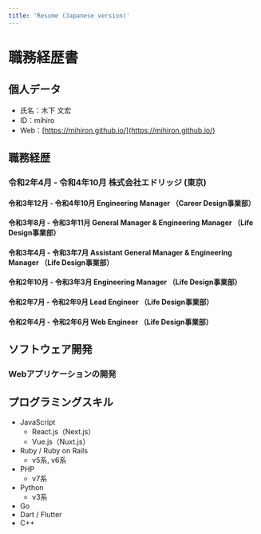 ```yaml
---
title: 'Resume (Japanese version)'
---
```


# 職務経歴書

## 個人データ

- 氏名：木下 文宏
- ID：mihiro
- Web：[https://mihiron.github.io/](https://mihiron.github.io/)

## 職務経歴

### 令和2年4月 - 令和4年10月 株式会社エドリッジ (東京)

#### 令和3年12月 - 令和4年10月 Engineering Manager （Career Design事業部）
#### 令和3年8月 - 令和3年11月 General Manager & Engineering Manager （Life Design事業部）
#### 令和3年4月 - 令和3年7月 Assistant General Manager & Engineering Manager （Life Design事業部）
#### 令和2年10月 - 令和3年3月 Engineering Manager （Life Design事業部）
#### 令和2年7月 - 令和2年9月 Lead Engineer （Life Design事業部）
#### 令和2年4月 - 令和2年6月 Web Engineer （Life Design事業部）

## ソフトウェア開発

### Webアプリケーションの開発


## プログラミングスキル

- JavaScript
  - React.js（Next.js）
  - Vue.js（Nuxt.js）
- Ruby / Ruby on Rails
  - v5系, v6系
- PHP
  - v7系
- Python
  - v3系
- Go
- Dart / Flutter
- C++